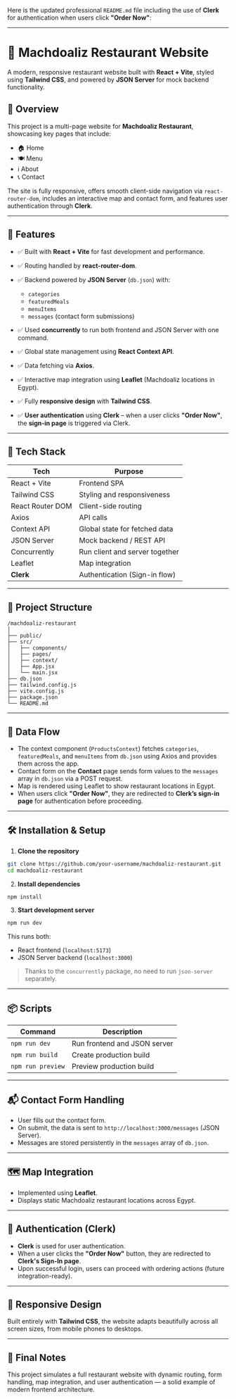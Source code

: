 
Here is the updated professional `README.md` file including the use of **Clerk** for authentication when users click **"Order Now"**:

---

# 🍔 Machdoaliz Restaurant Website

A modern, responsive restaurant website built with **React + Vite**, styled using **Tailwind CSS**, and powered by **JSON Server** for mock backend functionality.

## 📄 Overview

This project is a multi-page website for **Machdoaliz Restaurant**, showcasing key pages that include:

* 🏠 Home
* 🍽️ Menu
* ℹ️ About
* 📞 Contact

The site is fully responsive, offers smooth client-side navigation via `react-router-dom`, includes an interactive map and contact form, and features user authentication through **Clerk**.

---

## 🚀 Features

* ✅ Built with **React + Vite** for fast development and performance.
* ✅ Routing handled by **react-router-dom**.
* ✅ Backend powered by **JSON Server** (`db.json`) with:

  * `categories`
  * `featuredMeals`
  * `menuItems`
  * `messages` (contact form submissions)
* ✅ Used **concurrently** to run both frontend and JSON Server with one command.
* ✅ Global state management using **React Context API**.
* ✅ Data fetching via **Axios**.
* ✅ Interactive map integration using **Leaflet** (Machdoaliz locations in Egypt).
* ✅ Fully **responsive design** with **Tailwind CSS**.
* ✅ **User authentication** using **Clerk** – when a user clicks **"Order Now"**, the **sign-in page** is triggered via Clerk.

---

## 🧱 Tech Stack

| Tech             | Purpose                        |
| ---------------- | ------------------------------ |
| React + Vite     | Frontend SPA                   |
| Tailwind CSS     | Styling and responsiveness     |
| React Router DOM | Client-side routing            |
| Axios            | API calls                      |
| Context API      | Global state for fetched data  |
| JSON Server      | Mock backend / REST API        |
| Concurrently     | Run client and server together |
| Leaflet          | Map integration                |
| **Clerk**        | Authentication (Sign-in flow)  |

---

## 📁 Project Structure

```
/machdoaliz-restaurant
│
├── public/
├── src/
│   ├── components/
│   ├── pages/
│   ├── context/
│   ├── App.jsx
│   └── main.jsx
├── db.json
├── tailwind.config.js
├── vite.config.js
├── package.json
└── README.md
```

---

## 🔄 Data Flow

* The context component (`ProductsContext`) fetches `categories`, `featuredMeals`, and `menuItems` from `db.json` using Axios and provides them across the app.
* Contact form on the **Contact** page sends form values to the `messages` array in `db.json` via a POST request.
* Map is rendered using Leaflet to show restaurant locations in Egypt.
* When users click **"Order Now"**, they are redirected to **Clerk’s sign-in page** for authentication before proceeding.

---

## 🛠️ Installation & Setup

1. **Clone the repository**

```bash
git clone https://github.com/your-username/machdoaliz-restaurant.git
cd machdoaliz-restaurant
```

2. **Install dependencies**

```bash
npm install
```

3. **Start development server**

```bash
npm run dev
```

This runs both:

* React frontend (`localhost:5173`)
* JSON Server backend (`localhost:3000`)

> Thanks to the `concurrently` package, no need to run `json-server` separately.

---

## 📦 Scripts

| Command           | Description                  |
| ----------------- | ---------------------------- |
| `npm run dev`     | Run frontend and JSON server |
| `npm run build`   | Create production build      |
| `npm run preview` | Preview production build     |

---

## 📬 Contact Form Handling

* User fills out the contact form.
* On submit, the data is sent to `http://localhost:3000/messages` (JSON Server).
* Messages are stored persistently in the `messages` array of `db.json`.

---

## 🗺️ Map Integration

* Implemented using **Leaflet**.
* Displays static Machdoaliz restaurant locations across Egypt.

---

## 🔐 Authentication (Clerk)

* **Clerk** is used for user authentication.
* When a user clicks the **"Order Now"** button, they are redirected to **Clerk's Sign-In page**.
* Upon successful login, users can proceed with ordering actions (future integration-ready).

---

## 📱 Responsive Design

Built entirely with **Tailwind CSS**, the website adapts beautifully across all screen sizes, from mobile phones to desktops.

---

## 📌 Final Notes

This project simulates a full restaurant website with dynamic routing, form handling, map integration, and user authentication — a solid example of modern frontend architecture.

